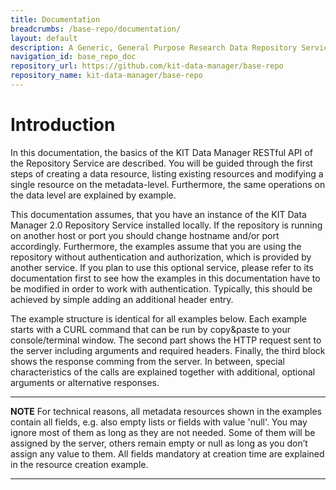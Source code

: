 ```yaml
---
title: Documentation
breadcrumbs: /base-repo/documentation/
layout: default
description: A Generic, General Purpose Research Data Repository Service.
navigation_id: base_repo_doc
repository_url: https://github.com/kit-data-manager/base-repo
repository_name: kit-data-manager/base-repo
---
```


# Introduction

In this documentation, the basics of the KIT Data Manager RESTful API of the Repository Service are described. You will be guided through the first steps of creating a data resource, listing existing resources and modifying a single resource on the metadata-level. Furthermore, the same operations on the data level are explained by example.

This documentation assumes, that you have an instance of the KIT Data Manager 2.0 Repository Service installed locally. If the repository is running on another host or port you should change hostname and/or port accordingly. Furthermore, the examples assume that you are using the repository without authentication and authorization, which is provided by another service. If you plan to use this optional service, please refer to its documentation first to see how the examples in this documentation have to be modified in order to work with authentication. Typically, this should be achieved by simple adding an additional header entry.

The example structure is identical for all examples below. Each example starts with a CURL command that can be run by copy&paste to your console/terminal window. The second part shows the HTTP request sent to the server including arguments and required headers. Finally, the third block shows the response comming from the server. In between, special characteristics of the calls are explained together with additional, optional arguments or alternative responses.

---
**NOTE**
For technical reasons, all metadata resources shown in the examples contain all fields, e.g. also empty lists or fields with value 'null'. You may ignore most of them as long as they are not needed. Some of them will be assigned by the server, others remain empty or null as long as you don’t assign any value to them. All fields mandatory at creation time are explained in the resource creation example.

---

 
